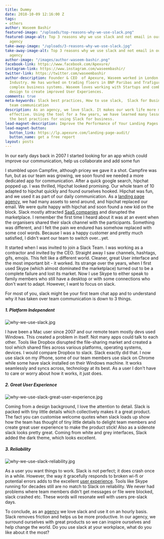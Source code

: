 ```yaml
---
title: Dummy
date: 2018-10-09 12:16:00 Z
tags:
- others
author: Waseem Bashir
featured-image: "/uploads/top-reasons-why-we-use-slack.png"
featured-image-alt: Top 3 reasons why we use slack and not email in our marketing
  agency
take-away-image: "/uploads/3-reasons-why-we-use-slack.jpg"
take-away-image-alt: Top 3 reasons why we use slack and not email in our marketing
  agency
author-image: "/images/author-waseem-bashir.png"
facebook-link: https://www.facebook.com/Apexure/
instagram-link: https://www.instagram.com/waseembashir/
twitter-link: https://twitter.com/waseembashir
author-description: Founder & CEO  of Apexure, Waseem worked in London’s Financial
  Industry. He has worked on trading floors in BNP Paribas and Trafigura, developing
  complex business systems. Waseem loves working with Startups and combines data and
  design to create improved User Experiences.
comments: true
meta-keywords: Slack best practices, How to use slack,  Slack for Business, Slack
  team communication
description: As an agency, we love Slack. It makes our work life more manageable and
  effective. Using the tool for a few years, we have learned many lessons and share
  the best practices for using Slack for business.
lead-magnet-description: Improve the Performance of Your Landing Pages
lead-magnet-button:
  button_link: https://lp.apexure.com/landing-page-audit/
  button_name: get a free report
layout: posts
---
```


In our early days back in 2007 I started looking for an app which could improve our communication, help us collaborate and add some fun

I stumbled upon Campfire, although pricey we gave it a shot. Campfire was fun, but as our team was growing, we soon found we needed a more dedicated app for communication. After a quick google search, hipchat popped up. I was thrilled, Hipchat looked promising. Our whole team of 10 adapted to hipchat quickly and found ourselves hooked.  Hipchat was fun, and we used it as part of our daily communication. As a [landing page agency](https://www.apexure.com/web-design-essex-london), we had many assets to send around, and hipchat replaced our email. We were quite happy with hipchat and soon found a new kid on the block. Slack mostly attracted [SaaS companies](https://www.apexure.com/saas-landing-page/) and disrupted the marketplace. I remember the first time I heard about it was at an event when the organisers shared their slack channel with the participants. Something was different, and I felt the pain we endured has somehow replaced with some cool words. Because I was a happy customer and pretty much satisfied, I didn't want our team to switch over...yet.

It started when I was invited to join a Slack Team. I was working as a contractor and invited by the CEO. Straight away I saw channels, hashtags, gifs, emojis. This felt like a different world. Cleaner, great User interface and the most important bit - it worked. Its strange over the years, when I first used Skype (which almost dominated the marketplace) turned out to be a complete failure and lost its market. Now I use Skype to either speak to family members who still have a desktop or with some connections who don't want to adapt. However, I want to focus on slack.

For most of you, slack might be your first team chat app and to understand why it has taken over team communication is down to 3 things.

##### 1. Platform Independent

![why-we-use-slack.jpg](/uploads/why-we-use-slack.jpg)

I have been a Mac user since 2007 and our remote team mostly devs used Windows. This created a problem in itself. Not many apps could talk to each other. Tools like Dropbox disrupted the file-sharing market and created a tool which shared files across various platforms, operating systems, devices. I would compare Dropbox to slack. Slack exactly did that. I now use slack on my iPhone, some of our team members use slack on Chrome while some have slack installed on their Windows machine. It works seamlessly and syncs across, technology at its best. As a user I don't have to care or worry about how it works, it just does.

##### 2. Great User Experience

![why-we-use-slack-great-user-experience.jpg](/uploads/why-we-use-slack-great-user-experience.jpg)

Coming from a design background, I love the attention to detail. Slack is packed with tiny little details which collectively makes it a great product. The fact you can customise welcome quotes when slack loads up show how the team has thought of tiny little details to delight team members and create great user experience to make the product stick! Also as a sidenote slack looks pretty great. Coming from white and grey interfaces, Slack added the dark theme, which looks excellent.

##### 3. Reliability

![why-we-use-slack-reliability.jpg](/uploads/why-we-use-slack-reliability.jpg)

As a user you want things to work. Slack is not perfect; it does crash once in a while. However, the way it gracefully responds to broken wi-fi or potential errors adds to the excellent [user experience](https://www.apexure.com/unbounce-landing-page-designer/). Tools like Skype running for decades still are no match to Slack on reliability. We never had problems where team members didn't get messages or file were blocked, slack crashed etc. These words will resonate well with users pre-slack days.

To conclude, as an [agency](https://www.apexure.com/web-design-essex-london) we love slack and use it on an hourly basis. Slack removes friction and helps us be more productive. In our agency, we surround ourselves with great products so we can inspire ourselves and help change the world. Do you use slack at your workplace, what do you like about it the most?
